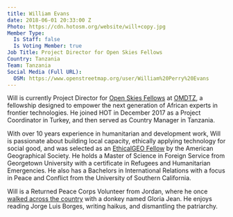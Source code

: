 ```yaml
---
title: William Evans
date: 2018-06-01 20:33:00 Z
Photo: https://cdn.hotosm.org/website/will+copy.jpg
Member Type:
  Is Staff: false
  Is Voting Member: true
Job Title: Project Director for Open Skies Fellows
Country: Tanzania
Team: Tanzania
Social Media (Full URL):
  OSM: https://www.openstreetmap.org/user/William%20Perry%20Evans
---
```


Will is currently Project Director for [Open Skies Fellows](https://openskiesfellows.org/) at [OMDTZ](https://www.omdtz.or.tz/), a fellowship designed to empower the next generation of African experts in frontier technologies. He joined HOT in December 2017 as a Project Coordinator in Turkey, and then served as Country Manager in Tanzania. 

With over 10 years experience in humanitarian and development work, Will is passionate about building local capacity, ethically applying technology for social good, and was selected as an [EthicalGEO Fellow](https://ethicalgeo.org/william-evans/) by the American Geographical Society. He holds a Master of Science in Foreign Service from Georgetown University with a certificate in Refugees and Humanitarian Emergencies. He also has a Bachelors in International Relations with a focus in Peace and Conflict from the University of Southern California.

Will is a Returned Peace Corps Volunteer from Jordan, where he once [walked across the country](https://umap.openstreetmap.fr/en/map/jordan-tales-walk_220147#7/30.798/36.724) with a donkey named Gloria Jean. He enjoys reading Jorge Luis Borges, writing haikus, and dismantling the patriarchy.
